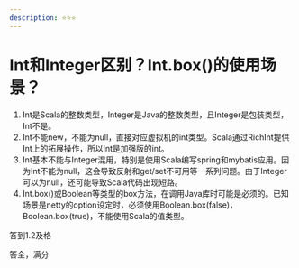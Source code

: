 ```yaml
---
description: ⭐️⭐️⭐️
---
```


# Int和Integer区别？Int.box()的使用场景？

1. Int是Scala的整数类型，Integer是Java的整数类型，且Integer是包装类型，Int不是。
2. Int不能new，不能为null，直接对应虚拟机的int类型。Scala通过RichInt提供Int上的拓展操作，所以Int是加强版的int。
3. Int基本不能与Integer混用，特别是使用Scala编写spring和mybatis应用。因为Int不能为null，这会导致反射和get/set不可用等一系列问题。由于Integer可以为null，还可能导致Scala代码出现短路。
4. Int.box()或Boolean等类型的box方法，在调用Java库时可能是必须的。已知场景是netty的option设定时，必须使用Boolean.box(false)，Boolean.box(true)，不能使用Scala的值类型。

答到1.2及格

答全，满分
